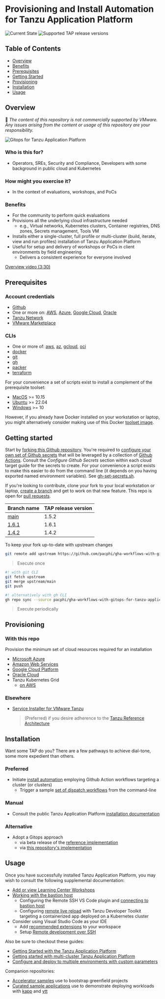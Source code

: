 # Provisioning and Install Automation for Tanzu Application Platform

![Current State](https://img.shields.io/badge/current%20state-stable-brightgreen) ![Supported TAP release versions](https://img.shields.io/badge/versions%20supported-1.4,%201.5,%201.6-blue)


## Table of Contents

* [Overview](#overview)
* [Benefits](#benefits)
* [Prerequisites](#prerequisites)
* [Getting Started](#getting-started)
* [Provisioning](#provisioning)
* [Installation](#installation)
* [Usage](#usage)


## Overview

:mega: _The content of this repository is not commercially supported by VMware. Any issues arising from the content or usage of this repository are your responsibility._

![Gitops for Tanzu Application Platform](docs/gitops-for-tap.png)

### Who is this for?

* Operators, SREs, Security and Compliance, Developers with some background in public cloud and Kubernetes


### How might you exercise it?

* In the context of evaluations, workshops, and PoCs


### Benefits

* For the community to perform quick evaluations
* Provisions all the underlying cloud infrastructure needed
  * e.g., Virtual networks, Kubernetes clusters, Container registries, DNS zones, Secrets management, Tools VM
* Installs either a single-cluster, full profile or multi-cluster (build, iterate, view and run profiles) installation of Tanzu Application Platform
* Useful for setup and delivery of workshops or PoCs in client environments by field engineering
  * Delivers a consistent experience for everyone involved

[Overview video (3:30)](https://studio.d-id.com/share?id=c821bcec6f9838f289f0fb73fca6237e&utm_source=copy)

## Prerequisites

### Account credentials

* [Github](https://github.com/)
* One or more on: [AWS](https://aws.amazon.com/), [Azure](https://azure.microsoft.com/en-us/), [Google Cloud](https://cloud.google.com/), [Oracle](https://www.oracle.com/cloud/)
* [Tanzu Network](https://network.pivotal.io)
* [VMware Marketplace](https://marketplace.cloud.vmware.com/)

### CLIs

* One or more of: [aws](https://docs.aws.amazon.com/cli/latest/userguide/getting-started-install.html), [az](https://learn.microsoft.com/en-us/cli/azure/install-azure-cli), [gcloud](https://cloud.google.com/sdk/docs/install), [oci](https://docs.oracle.com/en-us/iaas/Content/API/SDKDocs/cliinstall.htm)
* [docker](https://www.docker.com/products/docker-desktop/)
* [git](https://git-scm.com/book/en/v2/Getting-Started-Installing-Git)
* [gh](https://github.com/cli/cli#installation)
* [packer](https://developer.hashicorp.com/packer/tutorials/docker-get-started/get-started-install-cli)
* [terraform](https://developer.hashicorp.com/terraform/downloads)

For your convenience a set of scripts exist to install a complement of the prerequisite toolset:

* [MacOS](scripts/install-prereqs-macos.sh) >= 10.15
* [Ubuntu](scripts/install-prereqs-linux.sh) >= 22.04
* [Windows](scripts/install-prereqs-windows.ps1) >= 10

However, if you already have Docker installed on your workstation or laptop, you might alternatively consider making use of this Docker [toolset image](docker/toolset-image/README.md).


## Getting started

Start by [forking this Github repository](https://docs.github.com/en/get-started/quickstart/fork-a-repo#forking-a-repository).  You're required to [configure your own set of Github secrets](https://github.com/Azure/actions-workflow-samples/blob/master/assets/create-secrets-for-GitHub-workflows.md) that will be leveraged by a collection of [Github Actions](.github/workflows).  Consult the _Configure Github Secrets_ section within each cloud target guide for the secrets to create.  For your convenience a script exists to make this easier to do from the command line (it depends on you having exported named environment variables). See [gh-set-secrets.sh](scripts/gh-set-secrets.sh).

If you're looking to contribute, clone your fork to your local workstation or laptop, [create a branch](https://git-scm.com/book/en/v2/Git-Branching-Basic-Branching-and-Merging) and get to work on that new feature.  This repo is open for [pull requests](https://docs.github.com/en/pull-requests/collaborating-with-pull-requests/proposing-changes-to-your-work-with-pull-requests/creating-a-pull-request).

| Branch name | TAP release version |
|-------------|---------------------|
| [main](https://github.com/pacphi/gha-workflows-with-gitops-for-tanzu-application-platform/tree/main) | 1.5.2 |
| [1.6.1](https://github.com/pacphi/gha-workflows-with-gitops-for-tanzu-application-platform/tree/1.6.1) | 1.6.1 |
| [1.4.2](https://github.com/pacphi/gha-workflows-with-gitops-for-tanzu-application-platform/tree/1.4.2) | 1.4.2 |

To keep your fork up-to-date with upstream changes

```bash
git remote add upstream https://github.com/pacphi/gha-workflows-with-gitops-for-tanzu-application-platform
```
> Execute once


```bash
#! with git CLI
git fetch upstream
git merge upstream/main
git push

#! alternatively with gh CLI
gh repo sync --source pacphi/gha-workflows-with-gitops-for-tanzu-application-platform
```
> Execute periodically


## Provisioning

### With this repo

Provision the minimum set of cloud resources required for an installation

* [Microsoft Azure](docs/AZURE.md)
* [Amazon Web Services](docs/AWS.md)
* [Google Cloud Platform](docs/GOOGLE.md)
* [Oracle Cloud](docs/ORACLE.md)
* Tanzu Kubernetes Grid
  * [on AWS](docs/TKG-on-AWS.md)

### Elsewhere

* [Service Installer for VMware Tanzu](https://github.com/vmware-tanzu/service-installer-for-vmware-tanzu)
  > (Preferred) if you desire adherence to the [Tanzu Reference Architecture](https://docs.vmware.com/en/VMware-Tanzu/services/tanzu-reference-architecture/GUID-reference-designs-index.html)


## Installation

Want some TAP do you? There are a few pathways to achieve dial-tone, some more expedient than others.

### Preferred

* Initiate [install automation](docs/TAP.md) employing Github Action workflows targeting a cluster (or clusters)
  * Trigger a sample [set of dispatch workflows](docs/WORKFLOWS.md) from the command-line

### Manual

* Consult the public Tanzu Application Platform [installation documentation](https://docs.vmware.com/en/Tanzu-Application-Platform/1.5/tap/install-intro.html)

### Alternative

* Adopt a Gitops approach
  * via beta release of the [reference implementation](https://docs.vmware.com/en/VMware-Tanzu-Application-Platform/1.5/tap/install-gitops-intro.html)
  * via [this repository's implementation](gitops/README.md)


## Usage

Once you have successfully installed Tanzu Application Platform, you may wish to consult the following supplemental documentation:

* [Add or view Learning Center Workshops](docs/add-or-view-learningcenter-workshops/README.md)
* [Working with the bastion host](docs/working-with-the-bastion-host/README.md)
  * Configuring the Remote SSH VS Code plugin and [connecting to bastion host](docs/vscode-remote-ssh/README.md)
  * Configuring [remote live reload]((https://github.com/warroyo/future-blog/tree/main/TAP/remote-ssh-live-update)) with Tanzu Developer Toolkit targeting a containerized app deployed on a Kubernetes cluster
* Consider using Visual Studio Code as your IDE
  * Add [recommended extensions](https://code.visualstudio.com/docs/editor/extension-marketplace#_workspace-recommended-extensions) to your workspace
  * Setup [Remote development over SSH](https://code.visualstudio.com/docs/remote/ssh-tutorial)

Also be sure to checkout these guides:

* [Getting Started with the Tanzu Application Platform](https://docs.vmware.com/en/Tanzu-Application-Platform/1.5/tap/getting-started.html)
* [Getting started with multi-cluster Tanzu Application Platform](https://docs.vmware.com/en/VMware-Tanzu-Application-Platform/1.5/tap/multicluster-getting-started.html)
* [Configure and deploy to multiple environments with custom parameters](https://docs.vmware.com/en/VMware-Tanzu-Application-Platform/1.5/tap/scc-config-deploy-multi-env.html)

Companion repositories:

* [Accelerator samples](https://github.com/vmware-tanzu/application-accelerator-samples) use to bootstrap greenfield projects
* [Curated sample applications](https://github.com/pacphi/tap-sample-apps) use to demonstrate deploying workloads with [kapp](https://carvel.dev/kapp/) and [ytt](https://carvel.dev/ytt/)